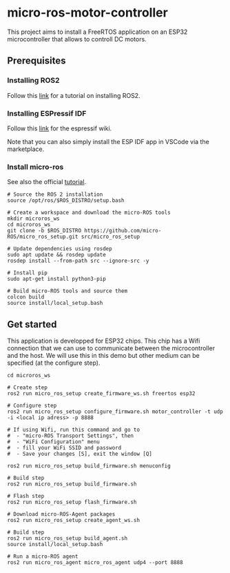# micro-ros-motor-controller

This project aims to install a FreeRTOS application on an ESP32 microcontroller that allows to controll DC motors.

## Prerequisites
### Installing ROS2
Follow this [link](https://docs.ros.org/en/foxy/Installation/Ubuntu-Install-Debians.html) for a tutorial on installing ROS2.

### Installing ESPressif IDF
Follow this [link](https://docs.espressif.com/projects/esp-idf/en/latest/esp32/get-started/) for the espressif wiki. 

Note that you can also simply install the ESP IDF app in VSCode via the marketplace. 

### Install micro-ros
See also the official [tutorial](https://micro.ros.org/docs/tutorials/core/first_application_rtos/freertos/).
``` 
# Source the ROS 2 installation
source /opt/ros/$ROS_DISTRO/setup.bash

# Create a workspace and download the micro-ROS tools
mkdir microros_ws
cd microros_ws
git clone -b $ROS_DISTRO https://github.com/micro-ROS/micro_ros_setup.git src/micro_ros_setup

# Update dependencies using rosdep
sudo apt update && rosdep update
rosdep install --from-path src --ignore-src -y

# Install pip
sudo apt-get install python3-pip

# Build micro-ROS tools and source them
colcon build
source install/local_setup.bash
````

## Get started

This application is developped for ESP32 chips. This chip has a Wifi connection that we can use to communicate between the microcontroller and the host. We will use this in this demo but other medium can be specified (at the configure step).
```
cd microros_ws

# Create step
ros2 run micro_ros_setup create_firmware_ws.sh freertos esp32

# Configure step
ros2 run micro_ros_setup configure_firmware.sh motor_controller -t udp -i <local ip adress> -p 8888

# If using Wifi, run this command and go to
#  - "micro-ROS Transport Settings", then  
#  - "WiFi Configuration" menu 
#  - fill your WiFi SSID and password
#  - Save your changes [S], exit the window [Q]

ros2 run micro_ros_setup build_firmware.sh menuconfig

# Build step 
ros2 run micro_ros_setup build_firmware.sh

# Flash step
ros2 run micro_ros_setup flash_firmware.sh

# Download micro-ROS-Agent packages
ros2 run micro_ros_setup create_agent_ws.sh

# Build step
ros2 run micro_ros_setup build_agent.sh
source install/local_setup.bash

# Run a micro-ROS agent
ros2 run micro_ros_agent micro_ros_agent udp4 --port 8888
```

